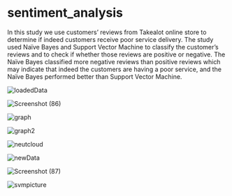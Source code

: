 # sentiment_analysis

In this study we use customers’ reviews from Takealot online store to determine if indeed customers receive poor service delivery. 
The study used Naïve Bayes and Support Vector Machine to classify the customer’s reviews and to check if whether those reviews are positive or negative. 
The Naïve Bayes classified more negative reviews than positive reviews which may indicate that indeed the customers are having a poor service, and the Naïve Bayes performed better than Support Vector Machine.



![loadedData](https://user-images.githubusercontent.com/76872493/218313757-907a31fd-a1c1-4772-9555-5895b52da2d3.png)

![Screenshot (86)](https://user-images.githubusercontent.com/76872493/218313780-d7b2d639-0f83-4eee-95d4-3ad2db15f937.jpg)

![graph](https://user-images.githubusercontent.com/76872493/218313783-d080ccfc-66d3-4a5a-9d07-952f0ff03381.png)

![graph2](https://user-images.githubusercontent.com/76872493/218313784-5f824fc3-7f63-40ae-aae2-5c4b03e65263.png)

![neutcloud](https://user-images.githubusercontent.com/76872493/218313785-eee960f6-07d7-466b-912f-f40a588c632e.png)

![newData](https://user-images.githubusercontent.com/76872493/218313798-f8b06131-89b6-43ba-82d9-a2de4aca0235.png)

![Screenshot (87)](https://user-images.githubusercontent.com/76872493/218313923-9da27bc5-fccc-4f76-ab60-a8251ef352b9.jpg)

![svmpicture](https://user-images.githubusercontent.com/76872493/218313732-37b150e7-4fda-4f10-913a-a4fffcc0591e.png)

